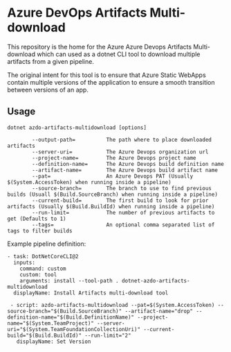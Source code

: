 # Azure DevOps Artifacts Multi-download

This repository is the home for the Azure Azure Devops Artifacts Multi-download which can used as a dotnet CLI tool to download multiple artifacts from a given pipeline.

The original intent for this tool is to ensure that Azure Static WebApps contain multiple versions of the application to ensure a smooth transition between versions of an app.

## Usage

```
dotnet azdo-artifacts-multidownload [options]

        --output-path=          The path where to place downloaded artifacts
        --server-uri=           The Azure Devops organization url
        --project-name=         The Azure Devops project name
        --definition-name=      The Azure Devops build definition name
        --artifact-name=        The Azure Devops build artifact name
        --pat=                  An Azure Devops PAT (Usually $(System.AccessToken) when running inside a pipeline)
        --source-branch=        The branch to use to find previous builds (Usuall $(Build.SourceBranch) when running inside a pipeline)
        --current-build=        The first build to look for prior artifacts (Usually $(Build.BuildId) when running inside a pipeline)
        --run-limit=            The number of previous artifacts to get (Defaults to 1)
        --tags=                 An optional comma separated list of tags to filter builds
```

Example pipeline definition:

```    
- task: DotNetCoreCLI@2
  inputs:
    command: custom
    custom: tool
    arguments: install --tool-path . dotnet-azdo-artifacts-multidownload
  displayName: Install Artifacts multi-download tool

 - script: azdo-artifacts-multidownload --pat=$(System.AccessToken) --source-branch="$(Build.SourceBranch)" --artifact-name="drop" --definition-name="$(Build.DefinitionName)" --project-name="$(System.TeamProject)" --server-uri="$(System.TeamFoundationCollectionUri)" --current-build="$(Build.BuildId)" --run-limit="2"
   displayName: Set Version
```
